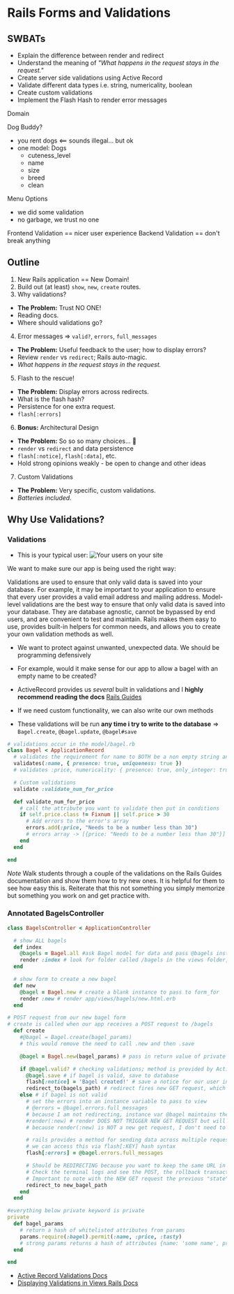Rails Forms and Validations
===========================

## SWBATs

* Explain the difference between render and redirect
* Understand the meaning of _"What happens in the request stays in the request."_
* Create server side validations using Active Record
* Validate different data types i.e. string, numericality, boolean
* Create custom validations
* Implement the Flash Hash to render error messages

Domain

Dog Buddy?
- you rent dogs <== sounds illegal... but ok
- one model: Dogs
  - cuteness_level
  - name
  - size
  - breed
  - clean

Menu Options
- we did some validation
- no garbage, we trust no one

Frontend Validation == nicer user experience
Backend Validation == don't break anything

## Outline

1. New Rails application == New Domain!
2. Build out (at least) `show`, `new`, `create` routes.
3. Why validations?
  - **The Problem:** Trust NO ONE!
  - Reading docs.
  - Where should validations go?
4. Error messages => `valid?`, `errors`, `full_messages`
  - **The Problem:** Useful feedback to the user; how to display errors?
  - Review `render` vs `redirect`; Rails auto-magic.
  - _What happens in the request stays in the request._
5. Flash to the rescue!
  - **The Problem:** Display errors across redirects.
  - What is the flash hash?
  - Persistence for one extra request.
  - `flash[:errors]`
6. **Bonus:** Architectural Design
  - **The Problem:** So so so many choices... 🤯
  - `render` vs `redirect` and data persistence
  - `flash[:notice]`, `flash[:data]`, etc.
  - Hold strong opinions weakly - be open to change and other ideas
7. Custom Validations
  - **The Problem:** Very specific, custom validations.
  - _Batteries included._

## Why Use Validations?

### Validations

- This is your typical user:
  ![Your users on your site](https://camo.githubusercontent.com/bd5a0e0355fa6a8c1f5478f197be5562a479d41a/68747470733a2f2f6d656469612e67697068792e636f6d2f6d656469612f5a665531314f44616e6c6f43412f67697068792e676966)


We want to make sure our app is being used the right way:

Validations are used to ensure that only valid data is saved into your database. For example, it may be important to your application to ensure that every user provides a valid email address and mailing address. Model-level validations are the best way to ensure that only valid data is saved into your database. They are database agnostic, cannot be bypassed by end users, and are convenient to test and maintain. Rails makes them easy to use, provides built-in helpers for common needs, and allows you to create your own validation methods as well.

- We want to protect against unwanted, unexpected data. We should be programming defensively

- For example, would it make sense for our app to allow a bagel with an empty name to be created?

- ActiveRecord provides us _several_ built in validations and I **highly recommend reading the docs** [Rails Guides](http://edgeguides.rubyonrails.org/active_record_validations.html)

- If we need custom functionality, we can also write our own methods

- These validations will be run **any time i try to write to the database** => `Bagel.create`, `@bagel.update`, `@bagel#save`

```ruby
# validations occur in the model/bagel.rb
class Bagel < ApplicationRecord
  # validates the requirement for name to BOTH be a non empty string and unique
  validates(:name, { presence: true, uniqueness: true })
  # validates :price, numericality: { presence: true, only_integer: true }

  # Custom validations
  validate :validate_num_for_price

  def validate_num_for_price
    # call the attribute you want to validate then put in conditions
    if self.price.class != Fixnum || self.price > 30
      # Add errors to the error's array
      errors.add(:price, "Needs to be a number less than 30")
      # errors array -> [{price: "Needs to be a number less than 30"}]
    end
  end

end
```

_Note_ Walk students through a couple of the validations on the Rails Guides documentation and show them how to try new ones. It is helpful for them to see how easy this is. Reiterate that this not something you simply memorize but something you work on and get practice with.



### Annotated BagelsController

```ruby
class BagelsController < ApplicationController

  # show ALL bagels
  def index
    @bagels = Bagel.all #ask Bagel model for data and pass @bagels instance var to the view
    render :index # look for folder called /bagels in the views folder, then render the index.html.erb
  end

  # show form to create a new bagel
  def new
    @bagel = Bagel.new # create a blank instance to pass to form_for
    render :new # render app/views/bagels/new.html.erb
  end

# POST request from our new bagel form
# create is called when our app receives a POST request to /bagels
  def create
    #@bagel = Bagel.create(bagel_params)
    # this would remove the need to call .new and then .save

    @bagel = Bagel.new(bagel_params) # pass in return value of private bagel_params method, which is a hash of whitelisted attributes

    if @bagel.valid? # checking validations; method is provided by ActiveRecord => returns boolean
      @bagel.save # if bagel is valid, save to database
      flash[:notice] = 'Bagel created!' # save a notice for our user in the flash hash
      redirect_to(bagels_path) # redirect fires new GET request, which will hit the BagelsController#index
    else # if bagel is not valid
      # set the errors into an instance variable to pass to view
      # @errors = @bagel.errors.full_messages
      # because I am not redirecting, instance var @bagel maintains the attributes from the form
      #render(:new) # render DOES NOT TRIGGER NEW GET REQUEST but will change the URL based on the form submission route
      # because render(:new) is NOT a new get request, I don't need to send a flash along

      # rails provides a method for sending data across multiple requests
      # we can access this via flash[:KEY] hash syntax
      flash[:errors] = @bagel.errors.full_messages

      # Should be REDIRECTING because you want to keep the same URL in the event the user decides to hit refresh on the browser
      # Check the terminal logs and see the POST, the rollback transaction then the redirect status 300 then the NEW GET REQUEST
      # Important to note with the NEW GET request the previous "state" is gone and @bagel will be from the show page which is @bagel.new
      redirect_to new_bagel_path
    end
  end

#everything below private keyword is private
private
  def bagel_params
    # return a hash of whitelisted attributes from params
    params.require(:bagel).permit(:name, :price, :tasty)
    # strong params returns a hash of attributes {name: 'some name', price: 2, tasty: true}
  end

end
```


- [Active Record Validations Docs](http://guides.rubyonrails.org/active_record_validations.html)
- [Displaying Validations in Views Rails Docs](http://guides.rubyonrails.org/active_record_validations.html#displaying-validation-errors-in-views)

